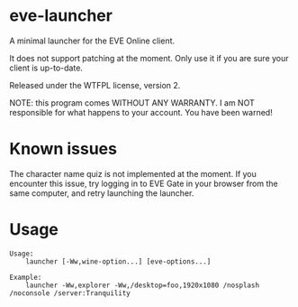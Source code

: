 eve-launcher
============

A minimal launcher for the EVE Online client.

It does not support patching at the moment. Only use it if you are
sure your client is up-to-date.

Released under the WTFPL license, version 2.

NOTE: this program comes WITHOUT ANY WARRANTY. I am NOT responsible
for what happens to your account. You have been warned!

Known issues
============

The character name quiz is not implemented at the moment. If you
encounter this issue, try logging in to EVE Gate in your browser from
the same computer, and retry launching the launcher.

Usage
=====

~~~
Usage:
	launcher [-Ww,wine-option...] [eve-options...]

Example:
	launcher -Ww,explorer -Ww,/desktop=foo,1920x1080 /nosplash /noconsole /server:Tranquility
~~~
